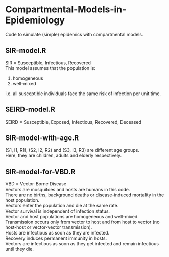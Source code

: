 # Compartmental-Models-in-Epidemiology

Code to simulate (simple) epidemics with compartmental models.

## SIR-model.R
SIR = Susceptible, Infectious, Recovered  
This model assumes that the population is:  
1. homogeneous  
2. well-mixed  

i.e. all susceptible individuals face the same risk of infection per unit time.


## SEIRD-model.R
SEIRD = Susceptible, Exposed, Infectious, Recovered, Deceased

## SIR-model-with-age.R
(S1, I1, R1), (S2, I2, R2) and (S3, I3, R3) are different age groups.  
Here, they are children, adults and elderly respectively.

## SIR-model-for-VBD.R
VBD = Vector-Borne Disease  
Vectors are mosquitoes and hosts are humans in this code.  
There are no births, background deaths or disease-induced mortality in the host population.  
Vectors enter the population and die at the same rate.  
Vector survival is independent of infection status.  
Vector and host populations are homogeneous and well-mixed.  
Transmission occurs only from vector to host and from host to vector (no host-host or vector-vector transmission).  
Hosts are infectious as soon as they are infected.  
Recovery induces permanent immunity in hosts.  
Vectors are infectious as soon as they get infected and remain infectious until they die.  
